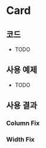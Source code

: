# Card
## 코드
* TODO
## 사용 예제
* TODO
## 사용 결과
### Column Fix
<ColumnSection columns={3}>
  <Card
    title='test'
    to="."
    text='123sdfasdfdsafasdfasfsdafasdff'/>
  <Card
    title="test2"
    to="."
  />
  <Card
    title="test3"
    to="."
  />
  <Card
    title="test4"
    to="."
  />
</ColumnSection>

### Width Fix
<WidthSection width='200px'>
  <Card
    title='test'
    to="."
    text='123sdfasdfdsafasdfasfsdafasdff'/>
  <Card
    title="test2"
    to="."
  />
  <Card
    title="test3"
    to="."
  />
  <Card
    title="test4"
    to=".   "
  />
</WidthSection>

